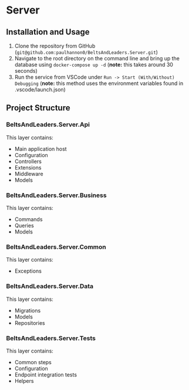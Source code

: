 # Server

## Installation and Usage

1. Clone the repository from GitHub (`git@github.com:paulhannon0/BeltsAndLeaders.Server.git`)
2. Navigate to the root directory on the command line and bring up the database using `docker-compose up -d` (**note:** this takes around 30 seconds)
3. Run the service from VSCode under `Run -> Start (With/Without) Debugging` (**note:** this method uses the environment variables found in .vscode/launch.json)

## Project Structure

### BeltsAndLeaders.Server.Api

This layer contains:
- Main application host
- Configuration
- Controllers
- Extensions
- Middleware
- Models

### BeltsAndLeaders.Server.Business

This layer contains:
- Commands
- Queries
- Models

### BeltsAndLeaders.Server.Common

This layer contains:
- Exceptions

### BeltsAndLeaders.Server.Data

This layer contains:
- Migrations
- Models
- Repositories

### BeltsAndLeaders.Server.Tests

This layer contains:
- Common steps
- Configuration
- Endpoint integration tests
- Helpers

